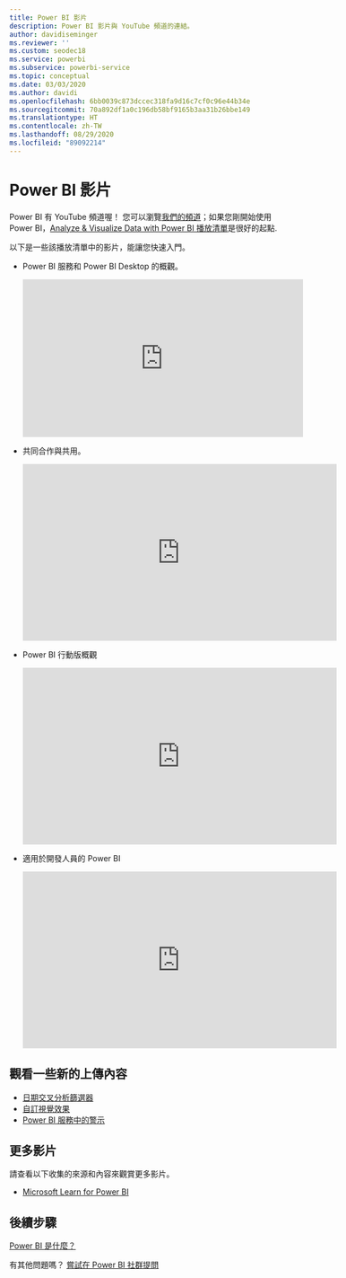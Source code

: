 ```yaml
---
title: Power BI 影片
description: Power BI 影片與 YouTube 頻道的連結。
author: davidiseminger
ms.reviewer: ''
ms.custom: seodec18
ms.service: powerbi
ms.subservice: powerbi-service
ms.topic: conceptual
ms.date: 03/03/2020
ms.author: davidi
ms.openlocfilehash: 6bb0039c873dccec318fa9d16c7cf0c96e44b34e
ms.sourcegitcommit: 70a892df1a0c196db58bf9165b3aa31b26bbe149
ms.translationtype: HT
ms.contentlocale: zh-TW
ms.lasthandoff: 08/29/2020
ms.locfileid: "89092214"
---
```

# <a name="power-bi-videos"></a>Power BI 影片
Power BI 有 YouTube 頻道喔！ 您可以瀏覽[我們的頻道](https://www.youtube.com/user/mspowerbi/videos)；如果您剛開始使用 Power BI，[Analyze & Visualize Data with Power BI 播放清單](https://www.youtube.com/playlist?list=PL1N57mwBHtN0JFoKSR0n-tBkUJHeMP2cP)是很好的起點.

以下是一些該播放清單中的影片，能讓您快速入門。

* Power BI 服務和 Power BI Desktop 的概觀。
  
  <iframe width="500" height="281" src="https://www.youtube.com/embed/l2wy4XgQIu0" frameborder="0" allowfullscreen></iframe>
* 共同合作與共用。
  
  <iframe width="560" height="315" src="https://www.youtube.com/embed/5DABLeJzQYM" frameborder="0" allow="autoplay; encrypted-media" allowfullscreen></iframe>
* Power BI 行動版概觀
  
  <iframe width="560" height="315" src="https://www.youtube.com/embed/07uBWhaCo78" frameborder="0" allow="autoplay; encrypted-media" allowfullscreen></iframe>

* 適用於開發人員的 Power BI
  <iframe width="560" height="315" src="https://www.youtube.com/embed/47uXJW1GIUY" frameborder="0" allow="autoplay; encrypted-media" allowfullscreen></iframe>  

## <a name="watch-some-of-our-new-uploads"></a>觀看一些新的上傳內容
* [日期交叉分析篩選器](https://youtu.be/V7i82ZZm0vw)
* [自訂視覺效果](https://youtu.be/d-rXAJ3_uAo)
* [Power BI 服務中的警示](https://youtu.be/JbL2-HJ8clE)

## <a name="more-videos"></a>更多影片
請查看以下收集的來源和內容來觀賞更多影片。

* [Microsoft Learn for Power BI](https://docs.microsoft.com/learn/powerplatform/power-bi?WT.mc_id=powerbi_landingpage-docs-link)

## <a name="next-steps"></a>後續步驟
[Power BI 是什麼？](power-bi-overview.md)

有其他問題嗎？ [嘗試在 Power BI 社群提問](https://community.powerbi.com/)
